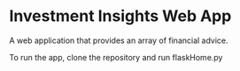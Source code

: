 # Investment Insights Web App
A web application that provides an array of financial advice.

To run the app, clone the repository and run flaskHome.py
